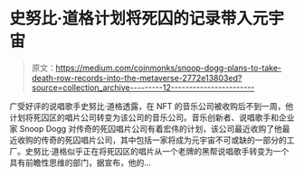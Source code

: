 # 史努比·道格计划将死囚的记录带入元宇宙

> 原文：<https://medium.com/coinmonks/snoop-dogg-plans-to-take-death-row-records-into-the-metaverse-2772e13803ed?source=collection_archive---------12----------------------->

广受好评的说唱歌手史努比·道格透露，在 NFT 的音乐公司被收购后不到一周，他计划将死囚区的唱片公司转变为该公司的音乐公司。音乐创新者、说唱歌手和企业家 Snoop Dogg 对传奇的死囚唱片公司有着宏伟的计划，该公司最近收购了他最近收购的传奇的死囚唱片公司，其中包括一家将成为元宇宙不可或缺的一部分的工厂。史努比·道格似乎正在将死囚区的唱片从一个老牌的黑帮说唱歌手转变为一个具有前瞻性思维的部门，据宣布，他的…
